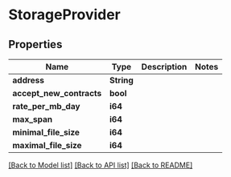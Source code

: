 # StorageProvider

## Properties

Name | Type | Description | Notes
------------ | ------------- | ------------- | -------------
**address** | **String** |  | 
**accept_new_contracts** | **bool** |  | 
**rate_per_mb_day** | **i64** |  | 
**max_span** | **i64** |  | 
**minimal_file_size** | **i64** |  | 
**maximal_file_size** | **i64** |  | 

[[Back to Model list]](../README.md#documentation-for-models) [[Back to API list]](../README.md#documentation-for-api-endpoints) [[Back to README]](../README.md)



